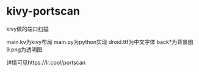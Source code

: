 # kivy-portscan
kivy做的端口扫描

main.kv为kivy布局
main.py为python实现
droid.ttf为中文字体
back*为背景图
9.png为透明图

详情可见https://lr.cool/portscan